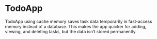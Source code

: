 # TodoApp

TodoApp using cache memory saves task data temporarily in fast-access memory instead of a database. This makes the app quicker for adding, viewing, and deleting tasks, but the data isn’t stored permanently.
